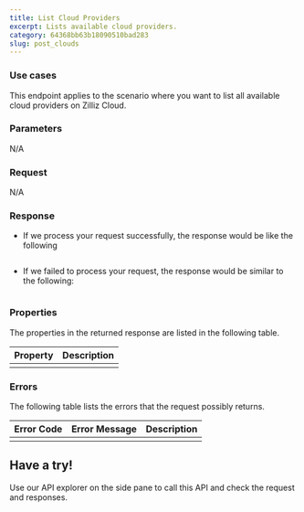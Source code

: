 ```yaml
---
title: List Cloud Providers
excerpt: Lists available cloud providers.
category: 64368bb63b18090510bad283
slug: post_clouds
---
```


### Use cases

This endpoint applies to the scenario where you want to list all available cloud providers on Zilliz Cloud.

### Parameters

N/A

### Request

N/A

### Response

- If we process your request successfully, the response would be like the following

```json

```

- If we failed to process your request, the response would be similar to the following:

```json

```

### Properties

The properties in the returned response are listed in the following table.

| Property      | Description |
| ------------- | ----------- |
|               |             |

### Errors

The following table lists the errors that the request possibly returns.

| Error Code | Error Message | Description |
|------------|---------------|-------------|
|            |               |             |

## Have a try!

Use our API explorer on the side pane to call this API and check the request and responses.
